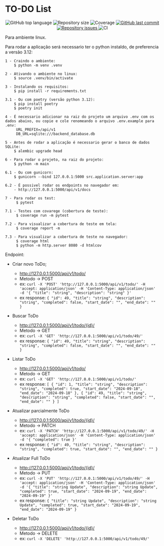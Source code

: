 # TO-DO List

<p align="center">
  <img alt="GitHub top language" src="https://img.shields.io/github/languages/top/jackteruya/to-do.svg">  
  <img alt="Repository size" src="https://img.shields.io/github/repo-size/jackteruya/to-do.svg">
  <img alt="Coverage" src="https://img.shields.io/badge/coverage-95%25-green">
  <a href="https://github.com/jackteruya/to-do/commits/master">
    <img alt="GitHub last commit" src="https://img.shields.io/github/last-commit/jackteruya/to-do.svg">
  </a>
  <a href="https://github.com/jackteruya/to-do/issues">
    <img alt="Repository issues" src="https://img.shields.io/github/issues/jackteruya/to-do.svg">
  </a>
  <img alt="CI" src="https://img.shields.io/github/actions/workflow/status/jackteruya/to-do/ci.yml">
</p>



Para ambiente linux.

Para rodar a aplicação será necessario ter o python instaldo, de preferencia a versão 3.12:
    
    1 - Craindo o ambiente:
        $ python -m venv .venv

    2 - Ativando o ambiente no linux:
        $ source .venv/bin/activate

    3 - Instalando os requisitos:
        $ pip install -r requirements.txt

    3.1 - Ou com poetry (versão python 3.12):
        $ pip install poetry
        $ poetry init

    4 - É necessario adicionar na raiz do projeto um arquivo .env com os dados abaixo, ou copie e cole renomeando o arquivo .env.example para .env:
         URL_PREFIX=/api/v1
         DB_URL=sqlite:///backend_database.db

    5 - Antes de rodar a aplicação é necessario gerar o banco de dados SQLite:
        $ alembic upgrade head

    6 - Para rodar o projeto, na raiz do projeto:
        $ python -m main
   
    6.1 - Ou com gunicorn:
        $ gunicorn --bind 127.0.0.1:5000 src.application.server:app

    6.2 - É possivel rodar os endpoints no navegador em:
        - http://127.0.0.1:5000/api/v1/docs
   
    7 - Para rodar os test:
         $ pytest
    
    7.1 - Testes com covarege (cobertura de teste):
         $ coverage run -m pytest
    
    7.2 - Para visualizar a cobertura de teste em tela:
         $ coverage report -m

    7.3 - Para visualizar a cobertura de teste no navegador:
         $ coverage html
         $ python -m http.server 8080 -d htmlcov


Endpoint:
  - Criar novo ToDo;
    - http://127.0.0.1:5000/api/v1/todo/
    - Metodo -> POST
    - ex: `curl -X 'POST'
          'http://127.0.0.1:5000/api/v1/todo/'
          -H 'accept: application/json'
          -H 'Content-Type: application/json'
          -d '{
          "title": "string",
          "description": "string"
          }'`
    - ex response: `{
                     "id": 49,
                     "title": "string",
                     "description": "string",
                     "completed": false,
                     "start_date": "",
                     "end_date": ""
                   }`


 - Buscar ToDo 
    - http://127.0.0.1:5000/api/v1/todo/{id}/
    - Metodo -> GET
    - ex: `curl -X 'GET' 'http://127.0.0.1:5000/api/v1/todo/49/'`
    - ex response: `{
                     "id": 49,
                     "title": "string",
                     "description": "string",
                     "completed": false,
                     "start_date": "",
                     "end_date": ""
                   }`


 - Listar ToDo
   - http://127.0.0.1:5000/api/v1/todo/
   - Metodo -> GET
   - ex: `curl -X 'GET' 'http://127.0.0.1:5000/api/v1/todo/'`
   - ex response: `[
                        {
                            "id": 1,
                            "title": "string",
                            "description": "string",
                            "completed": true,
                            "start_date": "2024-09-18",
                            "end_date": "2024-09-18"
                        },
                        {
                            "id": 49,
                            "title": "string",
                            "description": "string",
                            "completed": false,
                            "start_date": "",
                            "end_date": ""
                        }
                   ]`


 - Atualizar parcialmente ToDo
   - http://127.0.0.1:5000/api/v1/todo/{id}/
   - Metodo -> PATCH
   - ex: `curl -X 'PATCH'
          'http://127.0.0.1:5000/api/v1/todo/49/'
          -H 'accept: application/json'
          -H 'Content-Type: application/json'
          -d '{
           "completed": true
          }'`
   - ex response: `{
                     "id": 49,
                     "title": "string",
                     "description": "string",
                     "completed": true,
                     "start_date": "",
                     "end_date": ""
                   }`

 - Atualizar Full ToDo
   - http://127.0.0.1:5000/api/v1/todo/{id}/
   - Metodo -> PUT
   - ex: `curl -X 'PUT'
      'http://127.0.0.1:5000/api/v1/todo/49/'
       -H 'accept: application/json'
       -H 'Content-Type: application/json'
       -d '{
         "title": "string Update",
         "description": "string Update",
         "completed": true,
         "start_date": "2024-09-19",
         "end_date": "2024-09-19"
       }'`
   - ex response: `{
                 "title": "string Update",
                 "description": "string Update",
                 "completed": true,
                 "start_date": "2024-09-19",
                 "end_date": "2024-09-19"
               }`
 
 - Deletar ToDo
   - http://127.0.0.1:5000/api/v1/todo/{id}/
   - Metodo -> DELETE
   - ex: `curl -X 'DELETE' 'http://127.0.0.1:5000/api/v1/todo/49/'`